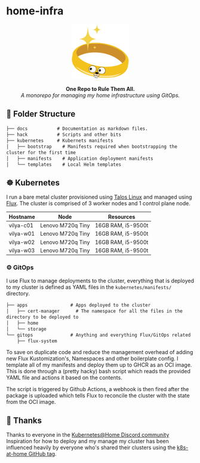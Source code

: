 # home-infra

<p align="center" style="text-align: center">
    <img src="./docs/images/gopher.svg" width="30%"><br/>
<br/>
    <strong>One Repo to Rule Them All.</strong> <br/>
  <i>A monorepo for managing my home infrastructure using GitOps.</i><br/>
</p>

## 📁 Folder Structure

```
├── docs           # Documentation as markdown files.
├── hack           # Scripts and other bits
├── kubernetes     # Kubernets manifests
│   ├── bootstrap    # Manifests required when bootstrapping the cluster for the first time
│   ├── manifests    # Application deployment manifests
│   └── templates    # Local Helm templates
```

## ☸️ Kubernetes

I run a bare metal cluster provisioned using [Talos Linux](https://www.talos.dev/) and managed using [Flux](https://fluxcd.io/). The cluster is comprised of 3 worker nodes and 1 control plane node.

| Hostname  | Node              | Resources          |
| --------- | ----------------- | ------------------ |
| vilya-c01 | Lenovo M720q Tiny | 16GB RAM, i5-9500t |
| vilya-w01 | Lenovo M720q Tiny | 16GB RAM, i5-9500t |
| vilya-w02 | Lenovo M720q Tiny | 16GB RAM, i5-9500t |
| vilya-w03 | Lenovo M720q Tiny | 16GB RAM, i5-9500t |

### ⚙️ GitOps

I use Flux to manage deployments to the cluster, everything that is deployed to my cluster is defined as YAML files in the `kubernetes/manifests/` directory.

```
├── apps                # Apps deployed to the cluster
│   ├── cert-manager      # The namespace for all the files in the directory to be deployed to
│   ├── home
│   └── storage
└── gitops              # Anything and everything Flux/GitOps related
    ├── flux-system
```

To save on duplicate code and reduce the management overhead of adding new Flux Kustomization's, Namespaces and other boilerplate config. I template all of my manifests and deploy them up to GHCR as an OCI image. This is done through a (pretty hacky) bash script which reads the provided YAML file and actions it based on the contents.

The script is triggered by Github Actions, a webhook is then fired after the package is uploaded which tells Flux to reconcile the cluster with the state from the OCI image.

## 👏 Thanks

Thanks to everyone in the [Kubernetes@Home Discord community](https://discord.gg/k8s-at-home) Inspiration for how to deploy and my manage my cluster has been influenced heavily by everyone who's shared their clusters using the [k8s-at-home GitHub tag](https://github.com/topics/k8s-at-home).
